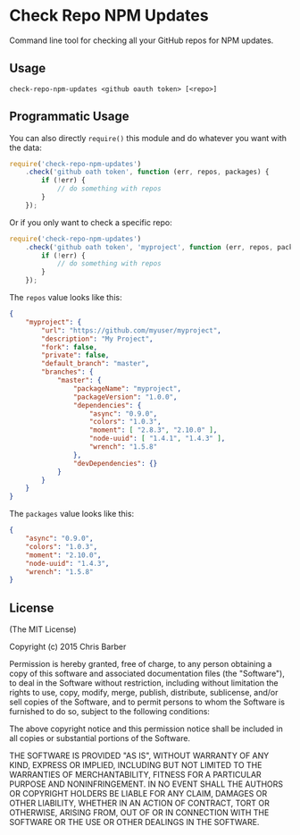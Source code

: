 # Check Repo NPM Updates

Command line tool for checking all your GitHub repos for NPM updates.

## Usage

```
check-repo-npm-updates <github oauth token> [<repo>]
```

## Programmatic Usage

You can also directly `require()` this module and do whatever you want
with the data:

```javascript
require('check-repo-npm-updates')
    .check('github oath token', function (err, repos, packages) {
        if (!err) {
            // do something with repos
        }
    });
```

Or if you only want to check a specific repo:

```javascript
require('check-repo-npm-updates')
    .check('github oath token', 'myproject', function (err, repos, packages) {
        if (!err) {
            // do something with repos
        }
    });
```

The `repos` value looks like this:

```json
{
    "myproject": {
        "url": "https://github.com/myuser/myproject",
        "description": "My Project",
        "fork": false,
        "private": false,
        "default_branch": "master",
        "branches": {
            "master": {
                "packageName": "myproject",
                "packageVersion": "1.0.0",
                "dependencies": {
                    "async": "0.9.0",
                    "colors": "1.0.3",
                    "moment": [ "2.8.3", "2.10.0" ],
                    "node-uuid": [ "1.4.1", "1.4.3" ],
                    "wrench": "1.5.8"
                },
                "devDependencies": {}
            }
        }
    }
}
```

The `packages` value looks like this:

```json
{
    "async": "0.9.0",
    "colors": "1.0.3",
    "moment": "2.10.0",
    "node-uuid": "1.4.3",
    "wrench": "1.5.8"
}
```

## License

(The MIT License)

Copyright (c) 2015 Chris Barber

Permission is hereby granted, free of charge, to any person obtaining a copy
of this software and associated documentation files (the "Software"), to deal
in the Software without restriction, including without limitation the rights
to use, copy, modify, merge, publish, distribute, sublicense, and/or sell
copies of the Software, and to permit persons to whom the Software is
furnished to do so, subject to the following conditions:

The above copyright notice and this permission notice shall be included in
all copies or substantial portions of the Software.

THE SOFTWARE IS PROVIDED "AS IS", WITHOUT WARRANTY OF ANY KIND, EXPRESS OR
IMPLIED, INCLUDING BUT NOT LIMITED TO THE WARRANTIES OF MERCHANTABILITY,
FITNESS FOR A PARTICULAR PURPOSE AND NONINFRINGEMENT. IN NO EVENT SHALL THE
AUTHORS OR COPYRIGHT HOLDERS BE LIABLE FOR ANY CLAIM, DAMAGES OR OTHER
LIABILITY, WHETHER IN AN ACTION OF CONTRACT, TORT OR OTHERWISE, ARISING FROM,
OUT OF OR IN CONNECTION WITH THE SOFTWARE OR THE USE OR OTHER DEALINGS IN
THE SOFTWARE.
